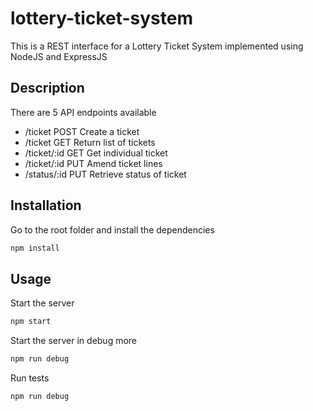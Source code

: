 # lottery-ticket-system

This is a REST interface for a Lottery Ticket System implemented using NodeJS and ExpressJS 

## Description
There are 5 API endpoints available
 * /ticket POST Create a ticket
 * /ticket GET Return list of tickets
 * /ticket/:id GET Get individual ticket
 * /ticket/:id PUT Amend ticket lines
 * /status/:id PUT Retrieve status of ticket

## Installation

Go to the root folder and install the dependencies

```bash
npm install
```

## Usage

Start the server
```bash
npm start
```

Start the server in debug more
```bash
npm run debug
```

Run tests
```bash
npm run debug
```


